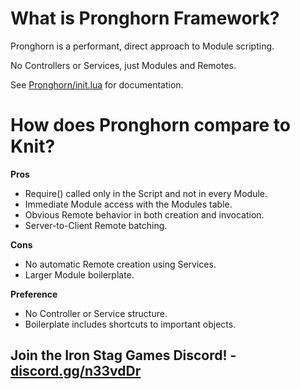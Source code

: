 # What is Pronghorn Framework?

Pronghorn is a performant, direct approach to Module scripting.

No Controllers or Services, just Modules and Remotes.

See [Pronghorn/init.lua](Pronghorn/init.lua) for documentation.

# How does Pronghorn compare to Knit?

**Pros**
- Require() called only in the Script and not in every Module.
- Immediate Module access with the Modules table.
- Obvious Remote behavior in both creation and invocation.
- Server-to-Client Remote batching.

**Cons**
- No automatic Remote creation using Services.
- Larger Module boilerplate.

**Preference**
- No Controller or Service structure.
- Boilerplate includes shortcuts to important objects.

##
## Join the Iron Stag Games Discord! - [discord.gg/n33vdDr](https://discord.gg/n33vdDr)
